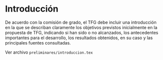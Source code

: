 # Introducción

De acuerdo con la comisión de grado, el TFG debe incluir una
introducción en la que se describan claramente los objetivos previstos
inicialmente en la propuesta de TFG, indicando si han sido o no
alcanzados, los antecedentes importantes para el desarrollo, los
resultados obtenidos, en su caso y las principales fuentes consultadas.

Ver archivo `preliminares/introduccion.tex`
